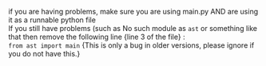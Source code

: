if you are having problems, make sure you are using main.py AND are using it as a runnable python file  
If you still have problems (such as No such module as `ast` or something like that then remove the following line {line 3 of the file} :  
`from ast import main` {This is only a bug in older versions, please ignore if you do not have this.}
